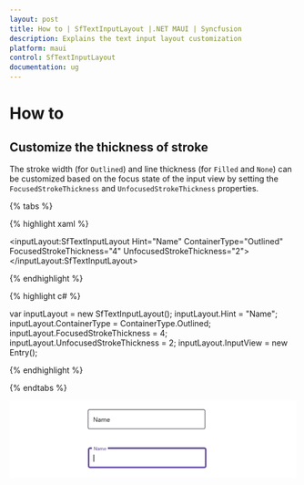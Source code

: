 ```yaml
---
layout: post
title: How to | SfTextInputLayout |.NET MAUI | Syncfusion
description: Explains the text input layout customization
platform: maui
control: SfTextInputLayout
documentation: ug
--- 
```

# How to 

## Customize the thickness of stroke 

The stroke width (for `Outlined`) and line thickness (for `Filled` and `None`) can be customized based on the focus state of the input view by setting the `FocusedStrokeThickness` and `UnfocusedStrokeThickness` properties.

{% tabs %}

{% highlight xaml %}

<inputLayout:SfTextInputLayout  Hint="Name" 
                                ContainerType="Outlined"
                                FocusedStrokeThickness="4"
                                UnfocusedStrokeThickness="2">
    <Entry />
</inputLayout:SfTextInputLayout>
		
{% endhighlight %}

{% highlight c# %}

var inputLayout = new SfTextInputLayout();
inputLayout.Hint = "Name";
inputLayout.ContainerType = ContainerType.Outlined;
inputLayout.FocusedStrokeThickness = 4;
inputLayout.UnfocusedStrokeThickness = 2;
inputLayout.InputView = new Entry(); 

{% endhighlight %}

{% endtabs %}

![StrokeThickness img](images/HowTo/StrokeThickness.png)
